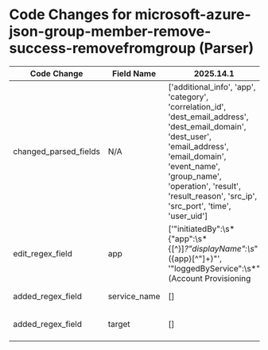 # Code Changes for microsoft-azure-json-group-member-remove-success-removefromgroup (Parser)

| Code Change | Field Name | 2025.14.1 | 2025.15.1 |
|-------------|------------|-----------|------------|
| changed_parsed_fields | N/A | ['additional_info', 'app', 'category', 'correlation_id', 'dest_email_address', 'dest_email_domain', 'dest_user', 'email_address', 'email_domain', 'event_name', 'group_name', 'operation', 'result', 'result_reason', 'src_ip', 'src_port', 'time', 'user_uid'] | ['additional_info', 'app', 'category', 'correlation_id', 'dest_email_address', 'dest_email_domain', 'dest_user', 'email_address', 'email_domain', 'event_name', 'group_name', 'operation', 'result', 'result_reason', 'service_name', 'src_ip', 'src_port', 'target', 'time', 'user_uid'] |
| edit_regex_field | app | ['"initiatedBy":\s*\{"app":\s*\{[^\}]*?"displayName":\s*"({app}[^"]+)"', '"loggedByService":\s*"(Account Provisioning|Core Directory|({app}[^"]+))"'] | ['"app":\s*\{[^\}]*?"displayName":\s*"({app}[^"]+)"', '"loggedByService":\s*"(Account Provisioning|Core Directory|({app}[^"]+))"'] |
| added_regex_field | service_name | [] | ['"loggedByService":\s*"({service_name}[^"]+)"'] |
| added_regex_field | target | [] | ['"targetResources"+:\[[^\]]+?"+displayName"+:"+({target}[^"]+?)\s*"'] |